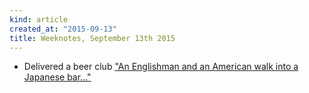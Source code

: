 ```yaml
---
kind: article
created_at: "2015-09-13"
title: Weeknotes, September 13th 2015
---
```


* Delivered a beer club ["An Englishman and an American walk into a Japanese bar..."](https://github.com/coldclimate/beerclub/commit/127e581d8f360bf278fd289a3eb5b6cdcdd1a062)
